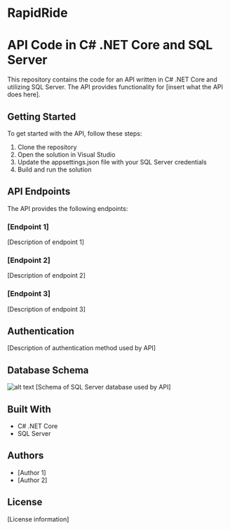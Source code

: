 # RapidRide

# API Code in C# .NET Core and SQL Server

This repository contains the code for an API written in C# .NET Core and utilizing SQL Server. The API provides functionality for [insert what the API does here].

## Getting Started

To get started with the API, follow these steps:

1. Clone the repository
2. Open the solution in Visual Studio
3. Update the appsettings.json file with your SQL Server credentials
4. Build and run the solution

## API Endpoints

The API provides the following endpoints:

### [Endpoint 1]

[Description of endpoint 1]

### [Endpoint 2]

[Description of endpoint 2]

### [Endpoint 3]

[Description of endpoint 3]

## Authentication

[Description of authentication method used by API]

## Database Schema
![alt text](https://drive.google.com/file/d/1ccAacp2nSCIfJ9vDxsDPfVZmWnAifRkf/view?usp=sharing)
[Schema of SQL Server database used by API]


## Built With

* C# .NET Core
* SQL Server

## Authors

* [Author 1]
* [Author 2]

## License

[License information]


